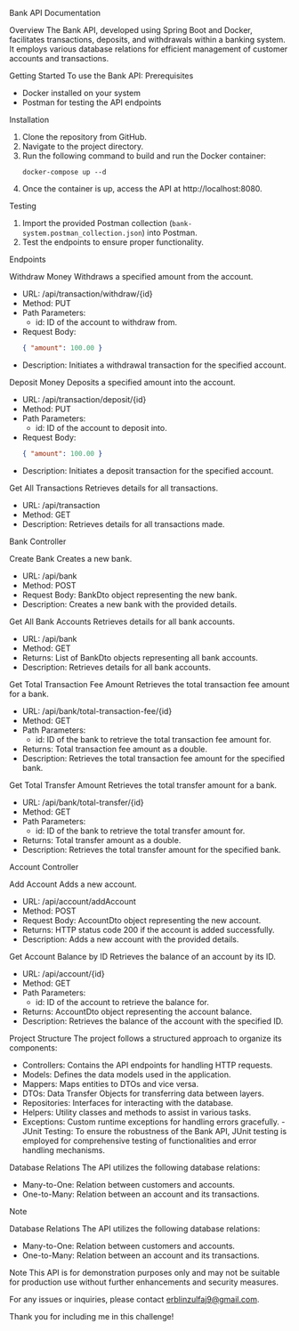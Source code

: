 Bank API Documentation

Overview
The Bank API, developed using Spring Boot and Docker, facilitates transactions, deposits, and withdrawals within a banking system. It employs various database relations for efficient management of customer accounts and transactions.

Getting Started
To use the Bank API:
Prerequisites
- Docker installed on your system
- Postman for testing the API endpoints

Installation
1. Clone the repository from GitHub.
2. Navigate to the project directory.
3. Run the following command to build and run the Docker container:
    ```
    docker-compose up --d
    ```
4. Once the container is up, access the API at http://localhost:8080.

Testing
1. Import the provided Postman collection (`bank-system.postman_collection.json`) into Postman.
2. Test the endpoints to ensure proper functionality.

Endpoints

Withdraw Money
Withdraws a specified amount from the account.
- URL: /api/transaction/withdraw/{id}
- Method: PUT
- Path Parameters:
  - id: ID of the account to withdraw from.
- Request Body:
    ```json
    { "amount": 100.00 }
    ```
- Description: Initiates a withdrawal transaction for the specified account.

Deposit Money
Deposits a specified amount into the account.
- URL: /api/transaction/deposit/{id}
- Method: PUT
- Path Parameters:
  - id: ID of the account to deposit into.
- Request Body:
    ```json
    { "amount": 100.00 }
    ```
- Description: Initiates a deposit transaction for the specified account.

Get All Transactions
Retrieves details for all transactions.
- URL: /api/transaction
- Method: GET
- Description: Retrieves details for all transactions made.

Bank Controller

Create Bank
Creates a new bank.
- URL: /api/bank
- Method: POST
- Request Body: BankDto object representing the new bank.
- Description: Creates a new bank with the provided details.

Get All Bank Accounts
Retrieves details for all bank accounts.
- URL: /api/bank
- Method: GET
- Returns: List of BankDto objects representing all bank accounts.
- Description: Retrieves details for all bank accounts.

Get Total Transaction Fee Amount
Retrieves the total transaction fee amount for a bank.
- URL: /api/bank/total-transaction-fee/{id}
- Method: GET
- Path Parameters:
  - id: ID of the bank to retrieve the total transaction fee amount for.
- Returns: Total transaction fee amount as a double.
- Description: Retrieves the total transaction fee amount for the specified bank.

Get Total Transfer Amount
Retrieves the total transfer amount for a bank.
- URL: /api/bank/total-transfer/{id}
- Method: GET
- Path Parameters:
  - id: ID of the bank to retrieve the total transfer amount for.
- Returns: Total transfer amount as a double.
- Description: Retrieves the total transfer amount for the specified bank.

Account Controller

Add Account
Adds a new account.
- URL: /api/account/addAccount
- Method: POST
- Request Body: AccountDto object representing the new account.
- Returns: HTTP status code 200 if the account is added successfully.
- Description: Adds a new account with the provided details.

Get Account Balance by ID
Retrieves the balance of an account by its ID.
- URL: /api/account/{id}
- Method: GET
- Path Parameters:
  - id: ID of the account to retrieve the balance for.
- Returns: AccountDto object representing the account balance.
- Description: Retrieves the balance of the account with the specified ID.

Project Structure
The project follows a structured approach to organize its components:
- Controllers: Contains the API endpoints for handling HTTP requests.
- Models: Defines the data models used in the application.
- Mappers: Maps entities to DTOs and vice versa.
- DTOs: Data Transfer Objects for transferring data between layers.
- Repositories: Interfaces for interacting with the database.
- Helpers: Utility classes and methods to assist in various tasks.
- Exceptions: Custom runtime exceptions for handling errors gracefully.
-JUnit Testing: To ensure the robustness of the Bank API, JUnit testing is employed for comprehensive testing of functionalities and error handling mechanisms.

Database Relations
The API utilizes the following database relations:
- Many-to-One: Relation between customers and accounts.
- One-to-Many: Relation between an account and its transactions.

Note

Database Relations
The API utilizes the following database relations:
- Many-to-One: Relation between customers and accounts.
- One-to-Many: Relation between an account and its transactions.

Note
This API is for demonstration purposes only and may not be suitable for production use without further enhancements and security measures.

For any issues or inquiries, please contact erblinzulfaj9@gmail.com.

Thank you for including me in this challenge!
